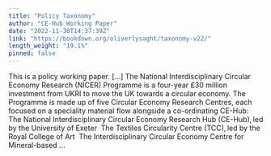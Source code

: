 ```yaml
---
title: "Policy Taxonomy"
author: "CE-Hub Working Paper"
date: "2022-11-30T14:37:39Z"
link: "https://bookdown.org/oliverlysaght/taxonomy-v22/"
length_weight: "19.1%"
pinned: false
---
```


This is a policy working paper. [...] The National Interdisciplinary Circular Economy Research (NICER) Programme is a four-year £30 million investment from UKRI to move the UK towards a circular economy. The Programme is made up of five Circular Economy Research Centres, each focused on a speciality material flow alongside a co-ordinating CE-Hub: The National Interdisciplinary Circular Economy Research Hub (CE-Hub), led by the University of Exeter  The Textiles Circularity Centre (TCC), led by the Royal College of Art  The Interdisciplinary Circular Economy Centre for Mineral-based ...
